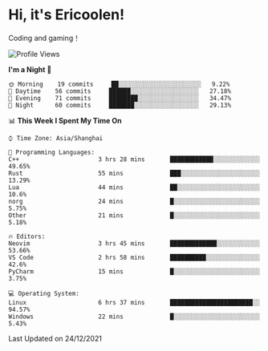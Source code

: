 # Hi, it's Ericoolen!
Coding and gaming！

<!--START_SECTION:waka-->
![Profile Views](http://img.shields.io/badge/Profile%20Views-0-blue)

**I'm a Night 🦉** 

```text
🌞 Morning    19 commits     ██░░░░░░░░░░░░░░░░░░░░░░░   9.22% 
🌆 Daytime    56 commits     ██████░░░░░░░░░░░░░░░░░░░   27.18% 
🌃 Evening    71 commits     ████████░░░░░░░░░░░░░░░░░   34.47% 
🌙 Night      60 commits     ███████░░░░░░░░░░░░░░░░░░   29.13%

```


📊 **This Week I Spent My Time On** 

```text
⌚︎ Time Zone: Asia/Shanghai

💬 Programming Languages: 
C++                      3 hrs 28 mins       ████████████░░░░░░░░░░░░░   49.65% 
Rust                     55 mins             ███░░░░░░░░░░░░░░░░░░░░░░   13.29% 
Lua                      44 mins             ██░░░░░░░░░░░░░░░░░░░░░░░   10.6% 
norg                     24 mins             █░░░░░░░░░░░░░░░░░░░░░░░░   5.75% 
Other                    21 mins             █░░░░░░░░░░░░░░░░░░░░░░░░   5.18%

🔥 Editors: 
Neovim                   3 hrs 45 mins       █████████████░░░░░░░░░░░░   53.66% 
VS Code                  2 hrs 58 mins       ██████████░░░░░░░░░░░░░░░   42.6% 
PyCharm                  15 mins             █░░░░░░░░░░░░░░░░░░░░░░░░   3.75%

💻 Operating System: 
Linux                    6 hrs 37 mins       ███████████████████████░░   94.57% 
Windows                  22 mins             █░░░░░░░░░░░░░░░░░░░░░░░░   5.43%

```


 Last Updated on 24/12/2021
<!--END_SECTION:waka-->

